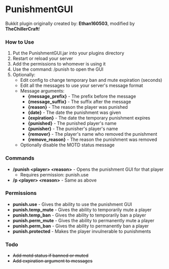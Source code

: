 # PunishmentGUI
Bukkit plugin originally created by: **Ethan160503**, modified by **TheChillerCraft**!

### How to Use
1. Put the PunishmentGUI.jar into your plugins directory
2. Restart or reload your server
3. Add the permissions to whomever is using it
4. Use the command: /punish <player> <reason> to open the GUI
5. Optionally:
    * Edit config to change temporary ban and mute expiration (seconds)
    * Edit all the messages to use your server's message format
    * Message arguments:
        * **{message_prefix}** - The prefix before the message
        * **{message_suffix}** - The suffix after the message
        * **{reason}** - The reason the player was punished
        * **{date}** - The date the punishment was given
        * **{expiration}** - The date the temporary punishment expires
        * **{punished}** - The punished player's name
        * **{punisher}** - The punisher's player's name
        * **{remover}** - The player's name who removed the punishment
        * **{remove_reason}** - The reason the punishment was removed
    * Optionally disable the MOTD status message

### Commands
- **/punish \<player\> \<reason\>** - Opens the punishment GUI for that player
  - Requires permission: punish.use
- **/p \<player\> \<reason\>** - Same as above

### Permissions
- **punish.use** - Gives the ability to use the punishment GUI
- **punish.temp_mute** - Gives the ability to temporarily mute a player
- **punish.temp_ban** - Gives the ability to temporarily ban a player
- **punish.perm_mute** - Gives the ability to permanently mute a player
- **punish.perm_ban** - Gives the ability to permanently ban a player
- **punish.protected** - Makes the player invulnerable to punishments

### Todo
- ~~Add motd status if banned or muted~~
- ~~Add expiration argument to messages~~